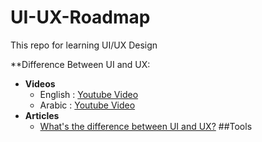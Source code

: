 # UI-UX-Roadmap
This repo for learning UI/UX Design

**Difference Between UI and UX:
  * **Videos**
    * English : [Youtube Video]()
    * Arabic : [Youtube Video]()
  * **Articles**
    * [What's the difference between UI and UX?](https://l.facebook.com/l.php?u=https%3A%2F%2Fmanvisinghwal.medium.com%2Fwhats-the-difference-between-ui-ux-design-aeddfdbe3206%3Ffbclid%3DIwAR2xmKYjaiiO55undkN6IKlsvxoo0pJHdgWZDZwmSHqJBUWvaH_F1zcwFj4&h=AT0rGl_tIsOO_OmZHz-lo1zXsqiZ5QcjNnQ3iI1UQ8_FYuFm27g1GDAh5uigIaTUxOh9eKtvcbr9Iva3GSs2KxUi67ejihBDsGkOCJ5ffS9Fos3Yql017Mj_UfsD8Iicct7hsg)
 ##Tools
